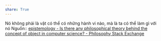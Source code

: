 ```yaml
---
share: True
---
```

Nó không phải là vật có thể có những hành vi nào, mà là ta có thể làm gì với nó
Nguồn:: [epistemology - Is there any philosophical theory behind the concept of object in computer science? - Philosophy Stack Exchange](https://philosophy.stackexchange.com/questions/99660/is-there-any-philosophical-theory-behind-the-concept-of-object-in-computer-scien/99710?noredirect=1#comment294491_99710)